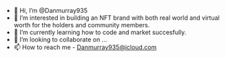 - 👋 Hi, I’m @Danmurray935
- 👀 I’m interested in building an NFT brand with both real world and virtual worth for the holders and community members.
- 🌱 I’m currently learning how to code and market succesfully.
- 💞️ I’m looking to collaborate on ...
- 📫 How to reach me - Danmurray935@icloud.com

<!---
Danmurray935/Danmurray935 is a ✨ special ✨ repository because its `README.md` (this file) appears on your GitHub profile.
You can click the Preview link to take a look at your changes.
--->

